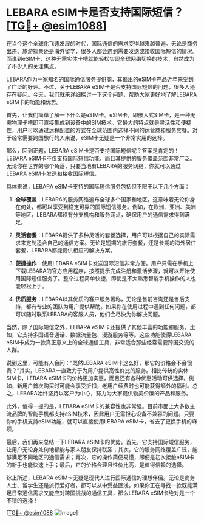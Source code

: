 # LEBARA eSIM卡是否支持国际短信？[[TG💪+ @esim1088](https://t.me/s/esim1088)]

在当今这个全球化飞速发展的时代，国际通信的需求变得越来越普遍。无论是商务出差、旅游探亲还是海外留学，很多人都会遇到需要发送或接收国际短信的情况。而说到eSIM卡，这种无需实体卡槽就能轻松实现全球网络切换的技术，自然成为了不少人的关注焦点。

LEBARA作为一家知名的国际通信服务提供商，其推出的eSIM卡产品近年来受到了广泛的好评。不过，关于LEBARA eSIM卡是否支持国际短信的问题，很多人还存在疑问。今天，我们就来详细探讨一下这个问题，帮助大家更好地了解LEBARA eSIM卡的功能和优势。

首先，让我们简单了解一下什么是eSIM卡。eSIM卡，即嵌入式SIM卡，是一种无需物理卡槽即可直接集成到设备中的SIM技术。它最大的特点就是灵活性和便捷性，用户可以通过远程配置的方式在全球范围内选择不同的运营商和服务套餐。对于经常需要跨国旅行的人来说，eSIM卡无疑是一个非常实用的选择。

那么，回到正题，LEBARA eSIM卡是否支持国际短信呢？答案是肯定的！LEBARA eSIM卡不仅支持国际短信功能，而且其提供的服务覆盖范围非常广泛。无论你在世界的哪个角落，只要当地有LEBARA的服务网络，你就可以通过LEBARA eSIM卡发送和接收国际短信。

具体来说，LEBARA eSIM卡支持的国际短信服务包括但不限于以下几个方面：

1. **全球覆盖**：LEBARA的服务网络遍布全球多个国家和地区，这意味着无论你身在何处，都可以享受到稳定可靠的国际短信服务。例如，在欧洲、亚洲、美洲等地区，LEBARA都设有分支机构和服务网点，确保用户的通信需求得到满足。

2. **灵活套餐**：LEBARA提供了多种灵活的套餐选择，用户可以根据自己的实际需求来定制适合自己的通信方案。无论是短期的旅行套餐，还是长期的海外居住套餐，LEBARA都能提供相应的解决方案。

3. **便捷操作**：使用LEBARA eSIM卡发送国际短信非常方便。用户只需在手机上下载LEBARA的官方应用程序，按照提示完成注册和激活步骤，就可以开始使用国际短信服务了。整个过程简单快捷，即使是不太熟悉智能手机操作的人也能轻松上手。

4. **优质服务**：LEBARA以其优质的客户服务著称，无论是售前咨询还是售后支持，都有专业的团队为用户提供帮助。如果你在使用过程中遇到任何问题，都可以随时联系LEBARA的客服人员，他们会尽快为你解决问题。

当然，除了国际短信之外，LEBARA eSIM卡还提供了其他丰富的功能和服务。比如，它支持多国语音通话、数据流量包、漫游服务等等。这些功能使得LEBARA eSIM卡成为一款真正意义上的全球通信工具，非常适合那些经常需要跨国交流的人群。

说到这里，可能有人会问：“既然LEBARA eSIM卡这么好，那它的价格会不会很贵？”其实，LEBARA一直致力于为用户提供高性价比的服务。相比传统的实体SIM卡，LEBARA eSIM卡的价格更加实惠，而且还有各种优惠活动可供选择。例如，新用户首次购买时可能会享受折扣，老用户续费时也可能获得额外的福利。总之，LEBARA始终坚持以客户为中心，努力为大家提供物美价廉的产品和服务。

此外，值得一提的是，LEBARA eSIM卡的兼容性也非常强。目前市面上大多数主流品牌的智能手机都支持eSIM技术，因此用户无需担心设备不兼容的问题。只要你的手机支持eSIM功能，就可以直接使用LEBARA eSIM卡，省去了更换手机的麻烦。

最后，我们再来总结一下LEBARA eSIM卡的优势。首先，它支持国际短信服务，让用户无论身处何地都能与家人朋友保持联系；其次，它的服务网络覆盖广泛，能够满足不同地区的通信需求；再次，它的操作简便易懂，即便是初次接触eSIM卡的新手也能快速上手；最后，它的价格合理且性价比高，是值得信赖的选择。

综上所述，LEBARA eSIM卡无疑是现代人进行国际通信的理想伴侣。无论是商务人士、留学生还是旅行爱好者，都可以从中受益匪浅。如果你正在寻找一款既能满足日常通信需求又能应对跨国挑战的通信工具，那么LEBARA eSIM卡绝对是一个不错的选择！

[[TG💪+ @esim1088](https://t.me/s/esim1088) ![Image](https://i.postimg.cc/4NQfJmqS/Snipaste-2025-05-13-00-14-12.png)]